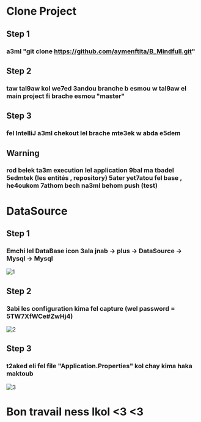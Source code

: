 
# Clone Project
## Step 1

### a3ml "git clone https://github.com/aymenftita/B_Mindfull.git" 

## Step 2

### taw tal9aw kol we7ed 3andou branche b esmou w tal9aw el main project fi brache esmou "master"

## Step 3

### fel IntelliJ a3ml chekout lel brache mte3ek w abda e5dem

## Warning 

### rod belek ta3m execution lel application 9bal ma tbadel 5edmtek (les entités , repository) 5ater yet7atou fel base , he4oukom 7athom bech na3ml behom push (test)




# DataSource
## Step 1

### Emchi lel DataBase icon 3ala jnab -> plus -> DataSource -> Mysql -> Mysql

![1](https://github.com/user-attachments/assets/094da897-aec2-45f2-9075-576e98556f66)

## Step 2

### 3abi les configuration kima fel capture (wel password = 5TW7XfWCe#ZwHj4) 

![2](https://github.com/user-attachments/assets/e7df630a-6f13-418d-94e8-b4191af72827)

## Step 3

### t2aked eli fel file "Application.Properties" kol chay kima haka maktoub 

![3](https://github.com/user-attachments/assets/ab885192-aa4e-43af-b761-4a4c3e07c9ca)



# Bon travail ness lkol <3 <3
